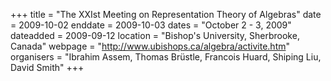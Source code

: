+++
title = "The XXIst Meeting on Representation Theory of Algebras"
date = 2009-10-02
enddate = 2009-10-03
dates = "October 2 - 3, 2009"
dateadded = 2009-09-12
location = "Bishop's University, Sherbrooke, Canada"
webpage = "http://www.ubishops.ca/algebra/activite.htm"
organisers = "Ibrahim Assem, Thomas Brüstle, Francois Huard, Shiping Liu, David Smith"
+++

